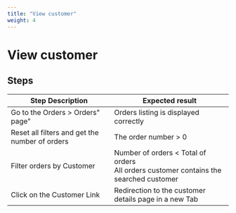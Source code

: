 ```yaml
---
title: "View customer"
weight: 4
---
```


# View customer
## Steps
| Step Description | Expected result |
| ----- | ----- |
| Go to the Orders > Orders" page" | Orders listing is displayed correctly |
| Reset all filters and get the number of orders | The order number > 0 |
| Filter orders by Customer | Number of orders < Total of orders<br>All orders customer contains the searched customer |
| Click on the Customer Link | Redirection to the customer details page in a new Tab |
